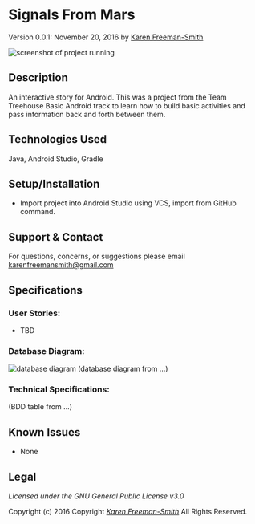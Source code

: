 # Signals From Mars
Version 0.0.1: November 20, 2016
by [Karen Freeman-Smith](https://karenfreemansmith.github.io)

![screenshot of project running](screenshot.png)

## Description
An interactive story for Android. This was a project from the Team Treehouse Basic Android track to learn how to build basic activities and pass information back and forth between them.

## Technologies Used
Java, Android Studio, Gradle

## Setup/Installation
* Import project into Android Studio using VCS, import from GitHub command.

## Support & Contact
For questions, concerns, or suggestions please email karenfreemansmith@gmail.com

## Specifications
### User Stories:
* TBD

### Database Diagram:
![database diagram](database.png)
(database diagram from ...)

### Technical Specifications:
(BDD table from ...)

## Known Issues
* None

## Legal
*Licensed under the GNU General Public License v3.0*

Copyright (c) 2016 Copyright _[Karen Freeman-Smith](https://karenfreemansmith.github.io)_ All Rights Reserved.
